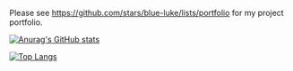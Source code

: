 Please see https://github.com/stars/blue-luke/lists/portfolio for my project portfolio.

[![Anurag's GitHub stats](https://github-readme-stats.vercel.app/api?username=blue-luke)](https://github.com/anuraghazra/github-readme-stats)

[![Top Langs](https://github-readme-stats.vercel.app/api/top-langs/?username=blue-luke&layout=compact)](https://github.com/anuraghazra/github-readme-stats)

